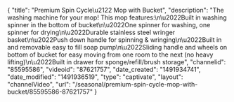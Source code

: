 {
    "title": "Premium Spin Cycle\u2122 Mop with Bucket",
    "description": "The washing machine for your mop! This mop features:\n\u2022Built in washing spinner in the bottom of bucket\n\u2022One spinner for washing, one spinner for drying\n\u2022Durable stainless steel wringer basket\n\u2022Push down handle for spinning & wringing\n\u2022Built in and removable easy to fill soap pump\n\u2022Sliding handle and wheels on bottom of bucket for easy moving from one room to the next (no heavy lifting)\n\u2022Built in drawer for sponge\/refill\/brush storage",
    "channelid": "85595586",
    "videoid": "87621757",
    "date_created": "1491934741",
    "date_modified": "1491936519",
    "type": "captivate",
    "layout": "channelVideo",
    "url": "\/seasonal\/premium-spin-cycle-mop-with-bucket\/85595586-87621757"
}